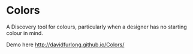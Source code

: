 Colors
======

A Discovery tool for colours, particularly when a designer has no starting colour in mind.

Demo here http://davidfurlong.github.io/Colors/
